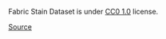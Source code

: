 Fabric Stain Dataset is under [CC0 1.0](https://creativecommons.org/publicdomain/zero/1.0/) license.

[Source](https://www.kaggle.com/datasets/priemshpathirana/fabric-stain-dataset)
